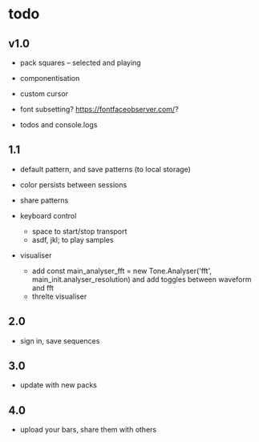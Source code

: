 # todo

## v1.0

- pack squares – selected and playing

- componentisation

- custom cursor

- font subsetting? https://fontfaceobserver.com/?

- todos and console.logs

## 1.1

- default pattern, and save patterns (to local storage)

- color persists between sessions

- share patterns

- keyboard control

  - space to start/stop transport
  - asdf, jkl; to play samples

- visualiser
  - add const main_analyser_fft = new Tone.Analyser('fft', main_init.analyser_resolution) and add toggles between waveform and fft
  - threlte visualiser

## 2.0

- sign in, save sequences

## 3.0

- update with new packs

## 4.0

- upload your bars, share them with others
